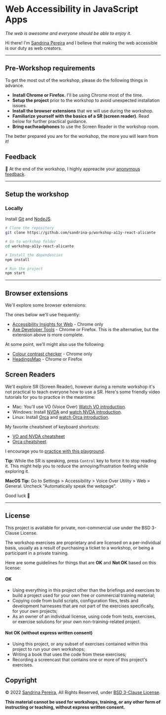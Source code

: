 # Web Accessibility in JavaScript Apps

_The web is awesome and everyone should be able to enjoy it._

Hi there! I'm [Sandrina Pereira](https://twitter.com/a_sandrina_p) and I believe that making the web accessible is our duty as web creators.

---

## Pre-Workshop requirements

To get the most out of the workshop, please do the following things in advance.

- **Install Chrome or Firefox.** I'll be using Chrome most of the time.
- **Setup the project** prior to the workshop to avoid unexpected installation issues.
- **Install the browser extensions** that we will use during the workshop.
- **Familiarize yourself with the basics of a SR (screen reader)**. Read below for further practical guidance.
- **Bring ear/headphones** to use the Screen Reader in the workshop room.

The better prepared you are for the workshop, the more you will learn from it!

## Feedback

💭 At the end of the workshop, I highly appreacite your [anonymous feedback](https://forms.gle/eYjSyYCLSuh5Qzyn7).

---

## Setup the workshop

### Locally

Install [Git](https://git-scm.com/) and [NodeJS](https://nodejs.org/en/).

```bash
# Clone the repository
git clone https://github.com/sandrina-p/workshop-a11y-react-alicante

# Go to workshop folder
cd workshop-a11y-react-alicante

# Install the dependencies
npm install

# Run the project
npm start
```

---

## Browser extensions

We'll explore some browser extensions:

The ones below we'll use frequently:

- [Accessibility Insights for Web](https://accessibilityinsights.io/en/downloads/) - Chrome only
- [Axe Developer Tools](https://www.deque.com/axe/browser-extensions/) - Chrome or Firefox. This is the alternative, but the extension above is more complete.

At some point, we'll might also use the following:

- [Colour contrast checker](https://colourcontrast.cc/) - Chrome only
- [HeadingsMap](https://rumoroso.bitbucket.io/) - Chrome or Firefox

## Screen Readers

We'll explore SR (Screen Reader), however during a remote workshop it's not practical to teach everyone how to use a SR. Here's some friendly video tutorials for you to practice in the meantime:

- Mac: You'll use VO (Voice Over) [Watch VO introduction](https://www.youtube.com/watch?v=5R-6WvAihms&t=198s).
- Windows: Install [NVDA](https://www.nvaccess.org/) and [watch NVDA introduction](https://www.youtube.com/watch?v=Jao3s_CwdRU).
- Linux: Install [Orca](https://wiki.gnome.org/Projects/Orca) and [watch Orca introduction](https://www.youtube.com/watch?v=8OWSztc3AtY).

My favorite cheatsheet of keyboard shortcuts:

- [VO and NVDA cheatsheet](https://dequeuniversity.com/screenreaders/survival-guide)
- [Orca cheatsheet](https://help.gnome.org/users/orca/stable/commands_controlling_orca.html.en).

I encourage you to [practice with this playground](https://sgwvk.csb.app/).

**Tip:** While the SR is speaking, press `Control` key to force it to stop reading it. This might help you to reduce the annoying/frustration feeling while exploring it.

**MacOS Tip:** Go to Settings > Accessibility > Voice Over Utility > Web > General. Uncheck "Automatically speak the webpage".

Good luck 🤞

---

## License

This project is available for private, non-commercial use under the BSD 3-Clause License.

The workshop exercises are proprietary and are licensed on a per-individual basis,
usually as a result of purchasing a ticket to a workshop, or being a participant
in a private training.

Here are some guidelines for things that are **OK** and **Not OK** based on this license:

#### OK

- Using everything in this project other than the briefings and exercises
  to build a project used for your own free or commercial training material;
- Copying code from build scripts, configuration files, tests and development
  harnesses that are not part of the exercises specifically, for your own projects;
- As an owner of an individual license, using code from tests, exercises, or
  exercise solutions for your own non-training-related project.

#### Not OK (without express written consent)

- Using this project, or any subset of exercises contained within this project to run your own workshops;
- Writing a book that uses the code from these exercises;
- Recording a screencast that contains one or more of this project's exercises.

## Copyright

&copy; 2022 [Sandrina Pereira](https://www.sandrina-p.net/), All Rights Reserved, under [BSD 3-Clause License](LICENSE.txt).

**This material cannot be used for workshops, training, or any other form of instructing or teaching, without express written consent.**
